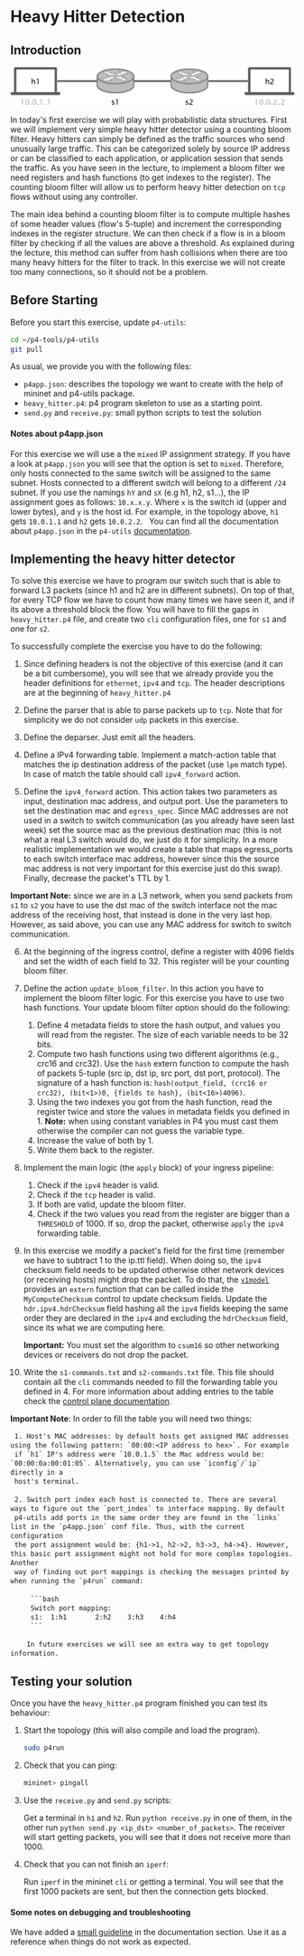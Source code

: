 # Heavy Hitter Detection

## Introduction

<p align="center">
<img src="images/heavy_hitter_topo.png" title="Small Topology"/>
<p/>

In today's first exercise we will play with probabilistic data structures. First we will implement very simple heavy hitter detector
using a counting bloom filter.
Heavy hitters can simply be defined as the traffic sources who send unusually large traffic.
This can be categorized solely by source IP address or can be classified to each application,
or application session that sends the traffic. As you have seen in the lecture, to implement a bloom filter
we need registers and hash functions (to get indexes to the register). The counting bloom filter will allow us to perform heavy hitter
detection on `tcp` flows without using any controller.

The main idea behind a counting bloom filter is to compute multiple hashes of some header values (flow's 5-tuple) and increment the corresponding
indexes in the register structure. We can then check if a flow is in a bloom filter by checking if all the values are above a threshold. As explained
during the lecture, this method can suffer from hash collisions when there are too many heavy hitters for the filter to track. In this exercise we
will not create too many connections, so it should not be a problem.

## Before Starting

Before you start this exercise, update `p4-utils`:

```bash
cd ~/p4-tools/p4-utils
git pull
```

As usual, we provide you with the following files:

  *  `p4app.json`: describes the topology we want to create with the help
     of mininet and p4-utils package.
  *  `heavy_hitter.p4`: p4 program skeleton to use as a starting point.
  *  `send.py` and `receive.py`: small python scripts to test the solution

#### Notes about p4app.json

For this exercise we will use a the `mixed` IP assignment strategy. If you have a look at `p4app.json` you will see that
the option is set to `mixed`. Therefore, only hosts connected to the same switch will be assigned to the same subnet. Hosts connected
to a different switch will belong to a different `/24` subnet. If you use the namings `hY` and `sX` (e.g h1, h2, s1...), the IP assignment
goes as follows: `10.x.x.y`. Where `x` is the switch id (upper and lower bytes), and `y` is the host id. For example, in the topology above,
`h1` gets `10.0.1.1` and `h2` gets `10.0.2.2`.
 
You can find all the documentation about `p4app.json` in the `p4-utils` [documentation](https://github.com/nsg-ethz/p4-utils#topology-description).

## Implementing the heavy hitter detector

To solve this exercise we have to program our switch such that is able to forward L3 packets (since h1 and h2 are in different subnets). On
top of that, for every TCP flow we have to count how many times we have seen it, and if its above a threshold block the flow. You will have to
fill the gaps in `heavy_hitter.p4` file, and create two `cli` configuration files, one for `s1` and one for `s2`.

To successfully complete the exercise you have to do the following:

1. Since defining headers is not the objective of this exercise (and it can be a bit cumbersome), you will see that we already provide you the header definitions for `ethernet`,
`ipv4` and `tcp`. The header descriptions are at the beginning of `heavy_hitter.p4`

2. Define the parser that is able to parse packets up to `tcp`. Note that for simplicity we do not consider `udp` packets
in this exercise.

3. Define the deparser. Just emit all the headers.

4. Define a IPv4 forwarding table. Implement a match-action table that matches the ip destination address of the packet (use `lpm` match type). In case
of match the table should call `ipv4_forward` action.

5. Define the `ipv4_forward` action. This action takes two parameters as input, destination mac address, and output port. Use the parameters to set the destination mac and
`egress_spec`. Since MAC addresses are not used in a switch to switch communication (as you already have seen last week) set the source mac as the previous destination mac (this is not what a real L3 switch would do,
 we just do it for simplicity. In a more realistic implementation we would create a table
that maps egress_ports to each switch interface mac address, however since this the source mac address is not very important for this exercise just do this swap).
Finally, decrease the packet's TTL by 1.

**Important Note:** since we are in a L3 network, when you send packets from `s1` to `s2` you have to use the dst mac of the switch interface not the mac address of the receiving host, that instead
is done in the very last hop. However, as said above, you can use any MAC address for switch to switch communication.

6. At the beginning of the ingress control, define a register with 4096 fields and set the width of each field to 32. This register will be your counting
bloom filter.

7. Define the action `update_bloom_filter`. In this action you have to implement the bloom filter logic.
For this exercise you have to use two hash functions. Your update bloom filter option should do the following:

    1. Define 4 metadata fields to store the hash output, and values you will read from the register. The size of each variable needs to be 32 bits.
    2. Compute two hash functions using two different algorithms (e.g., crc16 and crc32). Use the `hash` extern function to compute the hash of packets 5-tuple (src ip, dst ip, src port, dst port, protocol). The signature of a hash function is:
   `hash(output_field, (crc16 or crc32), (bit<1>)0, {fields to hash}, (bit<16>)4096)`.
    3. Using the two indexes you got from the hash function, read the register twice and store the values in metadata fields you defined in 1. **Note:** when using constant variables
    in P4 you must cast them otherwise the compiler can not guess the variable type.
    4. Increase the value of both by 1.
    5. Write them back to the register.

8. Implement the main logic (the `apply` block) of your ingress pipeline:

    1. Check if the `ipv4` header is valid.
    2. Check if the `tcp` header is valid.
    3. If both are valid, update the bloom filter.
    4. Check if the two values you read from the register are bigger than a `THRESHOLD` of 1000.
    If so, drop the packet, otherwise `apply` the `ipv4` forwarding table.

9. In this exercise we modify a packet's field for the first time (remember we have to subtract 1 to the ip.ttl field). When doing so, the `ipv4` checksum field needs
to be updated otherwise other network devices (or receiving hosts) might drop the packet. To do that, the [`v1model`](https://github.com/p4lang/p4c/blob/master/p4include/v1model.p4#L450) provides an `extern` function that can be called
inside the `MyComputeChecksum` control to update checksum fields. Update the `hdr.ipv4.hdrChecksum` field hashing all the `ipv4` fields keeping the same order they are declared in the
`ipv4` and excluding the `hdrChecksum` field, since its what we are computing here.

   **Important:** You must set the algorithm to `csum16` so other networking devices or receivers do not drop the packet.

10. Write the `s1-commands.txt` and `s2-commands.txt` file. This file should contain all the `cli` commands needed to fill
the forwarding table you defined in 4. For more information about adding entries to the table check the
[control plane documentation](../../documentation/control-plane.md).

   **Important Note**: In order to fill the table you will need two things:

     1. Host's MAC addresses: by default hosts get assigned MAC addresses using the following pattern: `00:00:<IP address to hex>`. For example
     if `h1` IP's address were `10.0.1.5` the Mac address would be: `00:00:0a:00:01:05`. Alternatively, you can use `iconfig`/`ip` directly in a
     host's terminal.

     2. Switch port index each host is connected to. There are several ways to figure out the `port_index` to interface mapping. By default
     p4-utils add ports in the same order they are found in the `links` list in the `p4app.json` conf file. Thus, with the current configuration
     the port assignment would be: {h1->1, h2->2, h3->3, h4->4}. However, this basic port assignment might not hold for more complex topologies. Another
     way of finding out port mappings is checking the messages printed by when running the `p4run` command:

         ```bash
         Switch port mapping:
         s1:  1:h1       2:h2    3:h3    4:h4
         ```

        In future exercises we will see an extra way to get topology information.

## Testing your solution

Once you have the `heavy_hitter.p4` program finished you can test its behaviour:

1. Start the topology (this will also compile and load the program).

   ```bash
   sudo p4run
   ```

2. Check that you can ping:

   ```bash
   mininet> pingall
   ```

3. Use the `receive.py` and `send.py` scripts:

   Get a terminal in `h1` and `h2`. Run `python receive.py` in one of them, in the other run `python send.py <ip_dst> <number_of_packets>`. The receiver
   will start getting packets, you will see that it does not receive more than 1000.

4. Check that you can not finish an `iperf`:

   Run `iperf` in the mininet `cli` or getting a terminal. You will see that the first 1000 packets are sent, but then the connection gets blocked.


#### Some notes on debugging and troubleshooting

We have added a [small guideline](../../documentation/debugging-and-troubleshooting.md) in the documentation section. Use it as a reference when things do not work as
expected.